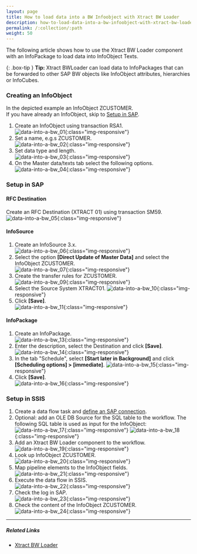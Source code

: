 ```yaml
---
layout: page
title: How to load data into a BW Infoobject with Xtract BW Loader
description: how-to-load-data-into-a-bw-infoobject-with-xtract-bw-loader
permalink: /:collection/:path
weight: 50
---
```


The following article shows how to use the Xtract BW Loader component with an InfoPackage to load data into InfoObject Texts.

{: .box-tip }
**Tip:** Xtract BWLoader can load data to InfoPackages that can be forwarded to other SAP BW objects like InfoObject attributes, hierarchies or InfoCubes.

### Creating an InfoObject

In the depicted example an InfoObject ZCUSTOMER. <br>
If you have already an InfoObject, skip to [Setup in SAP](#setup-in-sap).

1. Create an InfoObject using transaction RSA1.<br>
![data-into-a-bw_01](/img/contents/xis/data-into-a-bw_01.jpg){:class="img-responsive"}
2. Set a name, e.g.s ZCUSTOMER.<br>
![data-into-a-bw_02](/img/contents/xis/data-into-a-bw_02.jpg){:class="img-responsive"}
3. Set data type and length.<br>
![data-into-a-bw_03](/img/contents/xis/data-into-a-bw_03.jpg){:class="img-responsive"}
4. On the Master data/texts tab select the following options.<br>
![data-into-a-bw_04](/img/contents/xis/data-into-a-bw_04.jpg){:class="img-responsive"}

### Setup in SAP 

#### RFC Destination

Create an RFC Destination (XTRACT 01) using transaction SM59. <br>
![data-into-a-bw_05](/img/contents/xis/data-into-a-bw_05.jpg){:class="img-responsive"}

#### InfoSource

1. Create an InfoSource 3.x.<br>
![data-into-a-bw_06](/img/contents/xis/data-into-a-bw_06.jpg){:class="img-responsive"}
2. Select the option **[Direct Update of Master Data]** and select the InfoObject ZCUSTOMER.<br>
![data-into-a-bw_07](/img/contents/xis/data-into-a-bw_07.jpg){:class="img-responsive"}
3. Create the transfer rules for ZCUSTOMER.<br>
![data-into-a-bw_09](/img/contents/xis/data-into-a-bw_09.jpg){:class="img-responsive"}
4. Select the Source System XTRACT01.
![data-into-a-bw_10](/img/contents/xis/data-into-a-bw_10.jpg){:class="img-responsive"}
5. Click **[Save]**. <br>
![data-into-a-bw_11](/img/contents/xis/data-into-a-bw_11.jpg){:class="img-responsive"}

#### InfoPackage

1. Create an InfoPackage.<br>
![data-into-a-bw_13](/img/contents/xis/data-into-a-bw_13.jpg){:class="img-responsive"}
2. Enter the description, select the Destination and click **[Save]**.
![data-into-a-bw_14](/img/contents/xis/data-into-a-bw_14.jpg){:class="img-responsive"}
3. In the tab "Schedule", select **[Start later in Background]** and click **[Scheduling options] > [immediate]**.
![data-into-a-bw_15](/img/contents/xis/data-into-a-bw_15.jpg){:class="img-responsive"}
4. Click **[Save]**. <br>
![data-into-a-bw_16](/img/contents/xis/data-into-a-bw_16.jpg){:class="img-responsive"}


### Setup in SSIS

1. Create a data flow task and [define an SAP connection](https://help.theobald-software.com/en/xtract-is/sap-connection/the-connection-manager).
2. Optional: add an OLE DB Source for the SQL table to the workflow.
The following SQL table is used as input for the InfoObject:<br>
![data-into-a-bw_17](/img/contents/xis/data-into-a-bw_17.jpg){:class="img-responsive"}
![data-into-a-bw_18](/img/contents/xis/data-into-a-bw_18.jpg){:class="img-responsive"}
3. Add an Xtract BW Loader component to the workflow.<br>
![data-into-a-bw_19](/img/contents/xis/data-into-a-bw_19.jpg){:class="img-responsive"}
4. Look up InfoObject ZCUSTOMER.<br>
![data-into-a-bw_20](/img/contents/xis/data-into-a-bw_20.jpg){:class="img-responsive"}
5. Map pipeline elements to the InfoObject fields.<br>
![data-into-a-bw_21](/img/contents/xis/data-into-a-bw_21.jpg){:class="img-responsive"}
6. Execute the data flow in SSIS.<br>
![data-into-a-bw_22](/img/contents/xis/data-into-a-bw_22.jpg){:class="img-responsive"}
7. Check the log in SAP.<br>
![data-into-a-bw_23](/img/contents/xis/data-into-a-bw_23.jpg){:class="img-responsive"}
8. Check the content of the InfoObject ZCUSTOMER. <br>
![data-into-a-bw_24](/img/contents/xis/data-into-a-bw_24.jpg){:class="img-responsive"}

*****

##### Related Links 
- [Xtract BW Loader](https://help.theobald-software.com/en/xtract-is/bw-loader) 

